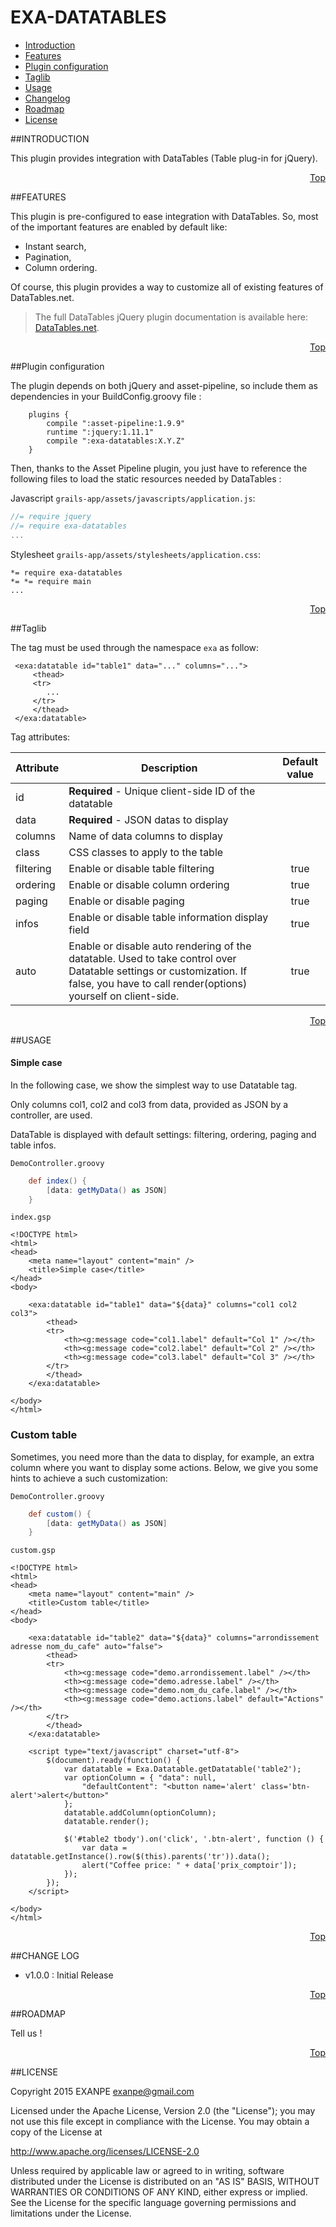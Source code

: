 <a name="Top"></a>

# EXA-DATATABLES

* [Introduction](#intro)
* [Features](#features)
* [Plugin configuration](#configuration)
* [Taglib](#taglib)
* [Usage](#usage)
* [Changelog](#changelog)
* [Roadmap](#roadmap)
* [License](#license)

<a name="intro"></a>
##INTRODUCTION

This plugin provides integration with DataTables (Table plug-in for jQuery).

<p align="right"><a href="#Top">Top</a></p>
<a name="features"></a>
##FEATURES

This plugin is pre-configured to ease integration with DataTables.
So, most of the important features are enabled by default like:
* Instant search,
* Pagination,
* Column ordering.

Of course, this plugin provides a way to customize all of existing features of DataTables.net.

> The full DataTables jQuery plugin documentation is available here: [DataTables.net](https://www.datatables.net/).

<p align="right"><a href="#Top">Top</a></p>
<a name="configuration"></a>
##Plugin configuration

The plugin depends on both jQuery and asset-pipeline, so include them as dependencies in your BuildConfig.groovy file :

```
    plugins {
        compile ":asset-pipeline:1.9.9"
        runtime ":jquery:1.11.1"
        compile ":exa-datatables:X.Y.Z"
    }
```

Then, thanks to the Asset Pipeline plugin, you just have to reference the following files to load the static
resources needed by DataTables :

Javascript `grails-app/assets/javascripts/application.js`:
```javascript
//= require jquery
//= require exa-datatables
...
```

Stylesheet `grails-app/assets/stylesheets/application.css`:
```
*= require exa-datatables
*= *= require main
...
```

<p align="right"><a href="#Top">Top</a></p>
<a name="taglib"></a>
##Taglib

The tag must be used through the namespace `exa` as follow:

```gsp
 <exa:datatable id="table1" data="..." columns="...">
     <thead>
     <tr>
        ...
     </tr>
     </thead>
 </exa:datatable>
```

Tag attributes:

| Attribute | Description                                                                                                                                                                             | Default value |
|-----------|-----------------------------------------------------------------------------------------------------------------------------------------------------------------------------------------|:-------------:|
| id        | **Required** - Unique client-side ID of the datatable                                                                                                                                   |               |
| data      | **Required** - JSON datas to display                                                                                                                                                    |               |
| columns   | Name of data columns to display                                                                                                                                                         |               |
| class     | CSS classes to apply to the table                                                                                                                                                       |               |
| filtering | Enable or disable table filtering                                                                                                                                                       |      true     |
| ordering  | Enable or disable column ordering                                                                                                                                                       |      true     |
| paging    | Enable or disable paging                                                                                                                                                                |      true     |
| infos     | Enable or disable table information display field                                                                                                                                       |      true     |
| auto      | Enable or disable auto rendering of the datatable.  Used to take control over Datatable settings or customization.  If false, you have to call render(options) yourself on client-side. |      true     |

<p align="right"><a href="#Top">Top</a></p>
<a name="usage"></a>
##USAGE

#### Simple case

In the following case, we show the simplest way to use Datatable tag.

Only columns col1, col2 and col3 from data, provided as JSON by a controller, are used.

DataTable is displayed with default settings: filtering, ordering, paging and table infos.

`DemoController.groovy`
```groovy
    def index() {
        [data: getMyData() as JSON]
    }
```

`index.gsp`
```gsp
<!DOCTYPE html>
<html>
<head>
    <meta name="layout" content="main" />
    <title>Simple case</title>
</head>
<body>

    <exa:datatable id="table1" data="${data}" columns="col1 col2 col3">
        <thead>
        <tr>
            <th><g:message code="col1.label" default="Col 1" /></th>
            <th><g:message code="col2.label" default="Col 2" /></th>
            <th><g:message code="col3.label" default="Col 3" /></th>
        </tr>
        </thead>
    </exa:datatable>

</body>
</html>
```

### Custom table

Sometimes, you need more than the data to display, for example, an extra column where you want to display some actions.
Below, we give you some hints to achieve a such customization:

`DemoController.groovy`
```groovy
    def custom() {
        [data: getMyData() as JSON]
    }
```

`custom.gsp`
```gsp
<!DOCTYPE html>
<html>
<head>
    <meta name="layout" content="main" />
    <title>Custom table</title>
</head>
<body>

    <exa:datatable id="table2" data="${data}" columns="arrondissement adresse nom_du_cafe" auto="false">
        <thead>
        <tr>
            <th><g:message code="demo.arrondissement.label" /></th>
            <th><g:message code="demo.adresse.label" /></th>
            <th><g:message code="demo.nom_du_cafe.label" /></th>
            <th><g:message code="demo.actions.label" default="Actions" /></th>
        </tr>
        </thead>
    </exa:datatable>

    <script type="text/javascript" charset="utf-8">
        $(document).ready(function() {
            var datatable = Exa.Datatable.getDatatable('table2');
            var optionColumn = { "data": null,
                "defaultContent": "<button name='alert' class='btn-alert'>alert</button>"
            };
            datatable.addColumn(optionColumn);
            datatable.render();

            $('#table2 tbody').on('click', '.btn-alert', function () {
                var data = datatable.getInstance().row($(this).parents('tr')).data();
                alert("Coffee price: " + data['prix_comptoir']);
            });
        });
    </script>

</body>
</html>
```

<p align="right"><a href="#Top">Top</a></p>
<a name="changelog"></a>
##CHANGE LOG

* v1.0.0 : Initial Release

<p align="right"><a href="#Top">Top</a></p>
<a name="roadmap"></a>
##ROADMAP

Tell us !

<p align="right"><a href="#Top">Top</a></p>
<a name="License"></a>
##LICENSE

Copyright 2015 EXANPE <exanpe@gmail.com>

Licensed under the Apache License, Version 2.0 (the "License"); you may not use this file except in compliance with the License. You may obtain a copy of the License at

http://www.apache.org/licenses/LICENSE-2.0

Unless required by applicable law or agreed to in writing, software distributed under the License is distributed on an "AS IS" BASIS, WITHOUT WARRANTIES OR CONDITIONS OF ANY KIND, either express or implied. See the License for the specific language governing permissions and limitations under the License.
